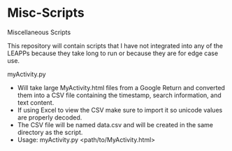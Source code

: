 # Misc-Scripts
Miscellaneous Scripts

This repository will contain scripts that I have not integrated into any of the LEAPPs because they take long to run or because they are for edge case use.

myActivity.py
- Will take large MyActivity.html files from a Google Return and converted them into a CSV file containing the timestamp, search information, and text content.
- If using Excel to view the CSV make sure to import it so unicode values are properly decoded.
- The CSV file will be named data.csv and will be created in the same directory as the script.
- Usage: myActivity.py <path/to/MyActivity.html>
